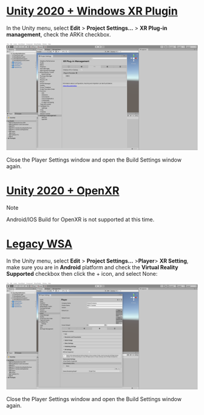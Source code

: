 # [Unity 2020 + Windows XR Plugin](#tab/winxr)

In the Unity menu, select **Edit** > **Project Settings...** > **XR Plug-in management**, check the ARKit checkbox.

![Unity MRTK Project Configurator window IOS XRSDK](../images/mr-learning-asa/asa-05-section3-step1-2-1-XRSDK-ios.png)

Close the Player Settings window and open the Build Settings window again.

# [Unity 2020 + OpenXR](#tab/openxr)

> [!NOTE]
> Android/IOS Build for OpenXR is not supported at this time.

# [Legacy WSA](#tab/wsa)

In the Unity menu, select **Edit** > **Project Settings...** >**Player**> **XR Setting**, make sure you are in **Android** platform and check the **Virtual Reality Supported** checkbox then click the + icon, and select None:

![Unity MRTK Project Configurator window IOS WSA](../images/mr-learning-asa/asa-05-section3-step1-2-1-Legacy.PNG)

Close the Player Settings window and open the Build Settings window again.
